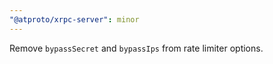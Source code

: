 ```yaml
---
"@atproto/xrpc-server": minor
---
```


Remove `bypassSecret` and `bypassIps` from rate limiter options.
